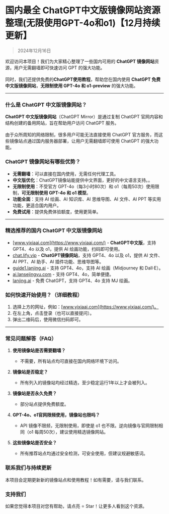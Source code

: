 # 国内最全 ChatGPT中文版镜像网站资源整理(无限使用GPT-4o和o1)【12月持续更新】 

> 2024年12月16日

欢迎访问本项目！我们为大家精心整理了一些国内可用的 **ChatGPT 镜像网站**资源，用户无需翻墙即可快速访问 GPT 的强大功能。<br />
<br />
同时，我们还提供免费的**ChatGPT使用教程**，帮助您在国内使用 **ChatGPT 免费中文版镜像网站**，**无限制使用 GPT-4o 和 o1-preview** 的强大功能。

---

### 什么是 ChatGPT 中文版镜像网站？

**ChatGPT 中文版镜像网站**（ChatGPT Mirror）是通过复制 ChatGPT 官网内容和结构创建的备用网站，旨在帮助用户访问 ChatGPT 服务。<br />
<br />
由于众所周知的网络限制，很多用户可能无法直接使用 ChatGPT 官方服务，而这些镜像站点通过国内服务器部署，让用户无需翻墙即可使用 ChatGPT 的强大功能。<br />

### ChatGPT 镜像网站有哪些优势？

- **无需翻墙**：可以直接在国内使用，无需任何代理工具。
- **中文版优化**：ChatGPT镜像站能提供中文界面，更好的中文语言支持。。
- **无限制使用**：不受官方 GPT-4o（每3小时80次）和 o1（每周50次）使用限制，**可无限制使用 GPT-4o 和 o1 模型**。
- **功能全面**：支持 AI 绘画、AI 知识库、AI 思维导图、AI 文件、AI PPT 等实用功能，更适合国内用户。
- **免费试用**：提供免费体验额度，使用更简单。

---

### 精选推荐的国内 ChatGPT 中文版镜像网站

- [www.yixiaai.com](https://www.yixiaai.com/) - **ChatGPT中文版**，支持 GPT4、4o 以及 o1，提供 AI 绘画功能，扫码即可使用。
- [chat.lify.vip](https://chat.lify.vip/) - **ChatGPT镜像网站**，支持 GPT4、4o 以及 o1，提供 AI 文件、AI PPT、AI 助手、AI 插件功能、思维导图等。
- [guide1.lanjing.ai](https://guide1.lanjing.ai/) - 支持 GPT4、4o，支持 AI 绘画（Midjourney 和 Dall·E）。
- [ai.lansejingyu.com](https://ai.lansejingyu.com/) - 支持 GPT4、4o，简单便捷。
- [lanjing.ai](https://lanjing.ai/) - 免费 ChatGPT，支持 GPT4、4o 支持 MJ 绘画。

### 如何快速开始使用？（详细教程）

1. 选择上方的网址，例如：[www.yixiaai.com](https://www.yixiaai.com/)。
2. 在左上角，点击登录（也可以直接提问）。
3. 弹出二维码后，使用微信扫码即可。

---

### 常见问题解答（FAQ）

1. **使用镜像站是否需要翻墙？**
   - 不需要，所有站点均可直接在国内网络环境下访问。
   
2. **镜像站是否稳定？**
   - 所有列入的镜像站均经过精选，至少稳定运行1年以上才会被列入。
   
3. **镜像站是否永久免费？**
   - 部分站点提供免费额度。
   
4. **GPT-4o、o1官网限频使用，镜像站也限吗？**
   - API 镜像不限频，无限制使用，即使是 o1 也不限。逆向镜像与官网限制相同（o1 每周50次），建议使用精选镜像网站。
   
5. **这些镜像站是否安全？**
   - 所有推荐站点均通过安全检测，可安全使用，但建议规避敏感词。

### 联系我们与持续更新

本项目会定期更新新的镜像站点和使用教程！如有需要，请与我们联系。

### 支持我们

如果您觉得本项目对您有帮助，请点亮 ⭐ Star！让更多人看到这个资源。
